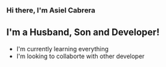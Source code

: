 ### Hi there, I'm Asiel Cabrera 

## I'm a Husband, Son and Developer!
- I'm currently learning everything
- I'm looking to collaborte with other developer 

<!-- BLOG-POST-LIST:START -->
<!-- BLOG-POST-LIST:START -->